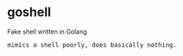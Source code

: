 # goshell
Fake shell written in Golang
<pre>
mimics a shell poorly, does basically nothing.

</pre>
